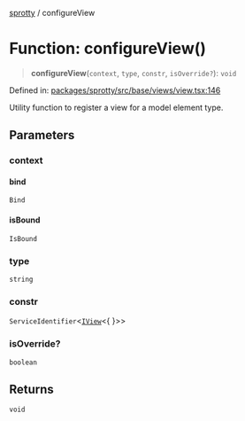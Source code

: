 
[sprotty](../globals) / configureView

# Function: configureView()

> **configureView**(`context`, `type`, `constr`, `isOverride?`): `void`

Defined in: [packages/sprotty/src/base/views/view.tsx:146](https://github.com/eclipse-sprotty/sprotty/blob/f9b2433481cc27a1ac0c92d525a92039ae7f6c76/packages/sprotty/src/base/views/view.tsx#L146)

Utility function to register a view for a model element type.

## Parameters

### context

#### bind

`Bind`

#### isBound

`IsBound`

### type

`string`

### constr

`ServiceIdentifier`\<[`IView`](../Interface.IView)\<\{ \}\>\>

### isOverride?

`boolean`

## Returns

`void`
